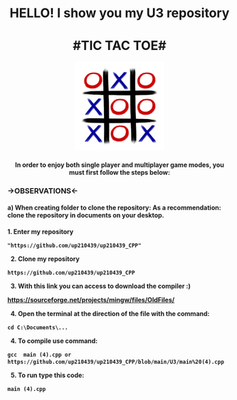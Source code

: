 <div align="center"> 
<h1>
HELLO!
I show you my U3 repository</h1>

<h1>
#TIC TAC TOE#</h1>
<img src= "https://github.com/up210439/up210439_CPP/blob/main/imagenes/GATO...png" height="200" width="200">

</div align="center">

<h4>

<div align="center"> 

In order to enjoy both single player and multiplayer game modes, you must first follow the steps below:

</div align="center">
</h4>

<h3>->OBSERVATIONS<-</h3>
<h4>
a) When creating folder to clone the repository: As a recommendation: clone the repository in documents on your desktop. 
</h4>
<h4>
 1. Enter my repository 
  
~~~
"https://github.com/up210439/up210439_CPP"
~~~
  
  
2. Clone my repository
  
~~~
https://github.com/up210439/up210439_CPP
~~~
  
  
3. With this link you can access to download the compiler :) 
  
https://sourceforge.net/projects/mingw/files/OldFiles/ 
  
  
4. Open the terminal at the direction of the file with the command:  

~~~
cd C:\Documents\...
~~~

4. To compile use command:

~~~
gcc  main (4).cpp or https://github.com/up210439/up210439_CPP/blob/main/U3/main%20(4).cpp
~~~

5. To run type this code:

~~~
main (4).cpp
~~~
</h4>


